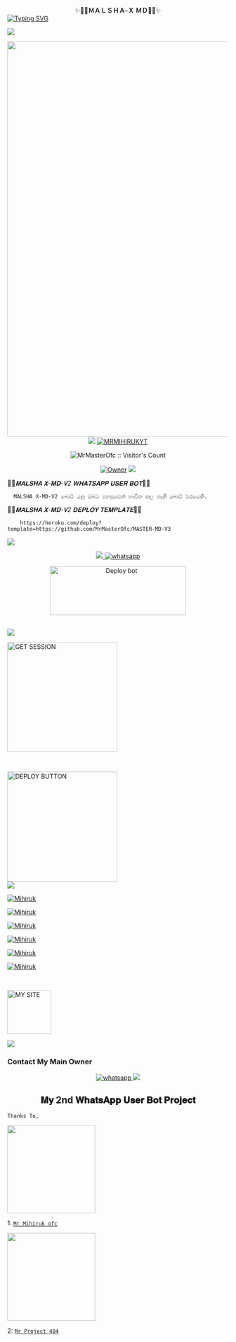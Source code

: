 <div align="center">
    ✨<b>👨‍💻ＭＡＬＳＨＡ-Ｘ ＭＤ👨‍💻</b>✨</b> 


<div align="left">
<a href="https://git.io/typing-svg"><img src="https://readme-typing-svg.demolab.com?font=Rubik+Dirt&size=65&pause=1000&color=F72C3F&background=FF20A500&center=true&vCenter=true&width=1000&height=150&lines=MALSHA-X+MD-V2" alt="Typing SVG" /></a>   
</p> 

<img src="https://user-images.githubusercontent.com/73097560/115834477-dbab4500-a447-11eb-908a-139a6edaec5c.gif">
   <p align="center">
<a href="https://github.com/MrMasterOfc">
    <img src="https://telegra.ph/file/c7c111f1f480d4ef62550.jpg" width="900px">
  </a>
<img src="https://user-images.githubusercontent.com/73097560/115834477-dbab4500-a447-11eb-908a-139a6edaec5c.gif">

  <a aria-label="MALSHA-X-V2_MD is free to use" href="https://youtube.com/@sahanmaduwantha2006" target="_blank">
    <img alt="MRMIHIRUKYT" src="https://img.shields.io/youtube/channel/subscribers/UCDB6GZMdSfsmPN9gqxxqnMQ" target="_blank" />
  </a>

</p>
<p align="center"><img src="https://profile-counter.glitch.me/{MrMasterOfc}/count.svg" alt="MrMasterOfc :: Visitor's Count" /></p>

<p align="center">

 <a href="https://github.com/MrMasterOfc">
 <img title="Owner" src="https://img.shields.io/badge/MrMasterOfc-darkred?style=flat-square&logo=github&label=owner"></a>
   <a href="https://github.com/MrMasterOfc">
    <img src="https://img.shields.io/github/followers/MrMasterOfc?style=flat-square&logo=github&color=darkred">
  </a>
  

 
 </p>

  
👨‍💻_𝐌𝐀𝐋𝐒𝐇𝐀 𝐗-𝐌𝐃-𝐕2 𝐖𝐇𝐀𝐓𝐒𝐀𝐏𝐏 𝐔𝐒𝐄𝐑 𝐁𝐎𝐓_👨‍💻

      MALSHA X-MD-V2 බොට් යනු ඔබට පහසුවෙන් භාවිත කල හැකි බොට් වරයෙකි.
      
👨‍💻_𝐌𝐀𝐋𝐒𝐇𝐀 𝐗-𝐌𝐃-𝐕2 𝐃𝐄𝐏𝐋𝐎𝐘 𝐓𝐄𝐌𝐏𝐋𝐀𝐓𝐄_👨‍💻

        https://heroku.com/deploy?template=https://github.com/MrMasterOfc/MASTER-MD-V3

 <img src="https://user-images.githubusercontent.com/73097560/115834477-dbab4500-a447-11eb-908a-139a6edaec5c.gif">

<p align="center">

  <a aria-label="WhatsApp Supported Channel" href="https://chat.whatsapp.com/KnkAjmtcTseEzXobrzpPYR" target="_blank">
      <img src="https://user-images.githubusercontent.com/73097560/115834477-dbab4500-a447-11eb-908a-139a6edaec5c.gif">
    <img alt="whatsapp" src="https://img.shields.io/badge/Join Channel-25D366?style=for-the-badge&logo=whatsapp&logoColor=white" />
  </a>
  <p align="center">
<a href="https://github.com/MrMasterOfc/MALSHA X-MD-V2/fork" target="blank"><img align="center" src="https://i.imgur.com/cxaSEWe.png" alt="Deploy bot" height="112" width="310" /></a>
  <div>
<br>
<img src="https://user-images.githubusercontent.com/73097560/115834477-dbab4500-a447-11eb-908a-139a6edaec5c.gif">

<a href="https://replit.com/@Mihiruk/MALSHA_X-MD-V2-2"><img src="https://img.shields.io/badge/GET-SESSION-black" alt="GET SESSION" width="250"></a>

<br>

<a href="https://malsha_x-md-v2-deploy.vercel.app/"><img src="https://img.shields.io/badge/DEPLOY-BUTTON-black" alt="DEPLOY BUTTON" width="250"></a>
<br>
<img src="https://user-images.githubusercontent.com/73097560/115834477-dbab4500-a447-11eb-908a-139a6edaec5c.gif">

 [![Mihiruk](https://img.shields.io/badge/Malsha_x_deploy_on_heroku-430098?style=for-the-badge&logo=heroku&logoColor=white&buttcode=1n2i3m4a)](https://master-md-v3-deploy.vercel.app/)

[![Mihiruk](https://img.shields.io/badge/Malsha_x_deploy_on_toystalk-000000?style=for-the-badge&logo=render&logoColor=white&buttcode=1n2i3m4a)](https://toystack.ai)

[![Mihiruk](https://img.shields.io/badge/Malsha_x_deploy_on_render-000000?style=for-the-badge&logo=render&logoColor=white&buttcode=1n2i3m4a)](https://docs.render.com/free)

[![Mihiruk](https://img.shields.io/badge/Malsha_x_deploy_on_codespace-000000?style=for-the-badge&logo=github&logoColor=white&buttcode=1n2i3m4a)](https://github.com/codespaces/)

[![Mihiruk](https://img.shields.io/badge/Malsha_x_deploy_on_replit-F26207?style=for-the-badge&logo=replit&logoColor=white&buttcode=1n2i3m4a)](https://replit.com/)

[![Mihiruk](https://img.shields.io/badge/Malsha_x_deploy_on_scalingo-ADD8E6?style=for-the-badge&logo=scalingo&logoColor=white&buttcode=1n2i3m4a)](https://dashboard.scalingo.com/)





<br>

<a href="https://mr-sahan-ofc.vercel.app/"><img src="https://img.shields.io/badge/MY-SITE-black" alt="MY SITE" width="100"></a>

<img src="https://user-images.githubusercontent.com/73097560/115834477-dbab4500-a447-11eb-908a-139a6edaec5c.gif">

### Contact My Main Owner
 <p align="center">

  <a aria-label="Owner WhatsApp Channel" href="https://wa.me/+94766969406?text=Hey_Owner_🔥" target="_blank">
    <img alt="whatsapp" src="https://img.shields.io/badge/WhatsApp Owner-25D366?style=for-the-badge&logo=whatsapp&logoColor=white" />
  </a>


<img src="https://user-images.githubusercontent.com/73097560/115834477-dbab4500-a447-11eb-908a-139a6edaec5c.gif">

<h2 align="center"> 
𝐌𝐲 2nd 𝐖𝐡𝐚𝐭𝐬𝐀𝐩𝐩 𝐔𝐬𝐞𝐫 𝐁𝐨𝐭 𝐏𝐫𝐨𝐣𝐞𝐜𝐭</h2>

`Thanks To,`

<p align="left">
<a href="https://github.com/mihiruk1">
    <img src="https://telegra.ph/file/079faeb6f0093045f4df8.jpg" width="200px">
  </a>
    
1: [`Mr Mihiruk ofc`](https://wa.me/+94766969406)
<br>
<p align="left">
<a href="https://github.com/mihiruk1">
    <img src="https://telegra.ph/file/8eaba08df8e2ea2c8103a.jpg" width="200px">
  </a>
    
  2: [`Mr Project 404`](https://wa.me/+94701073037)


